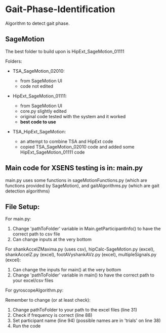# Gait-Phase-Identification

Algorithm to detect gait phase.

## SageMotion

The best folder to build upon is HipExt_SageMotion_01111

Folders:
- TSA_SageMotion_02010: 
	- from SageMotion UI
	- code not edited

- HipExt_SageMotion_01111:
	- from SageMotion UI
	- core.py slightly edited
	- original code tested with the system and it worked
	- **best code to use**

- TSA_HipExt_SageMotion:
	- an attempt to combine TSA and HipExt code
	- copied TSA_SageMotion_02010 code and added some HipExt_SageMotion_01111 code


## Main code for XSENS testing is in: main.py

main.py uses some functions in sageMotionFunctions.py (which are functions provided by SageMotion), and gaitAlgorithms.py (which are gait detection algorithms)

## File Setup:

For main.py:

1. Change 'pathToFolder' variable in Main.getParticipantInfo() to have the correct path to csv file
2. Can change inputs at the very bottom

For shankAccelZMaxima.py (uses csv), hipCalc-SageMotion.py (excel), shankAccelZ.py (excel), footAVyshankAVz.py (excel), multipleSignals.py (excel):

1. Can change the inputs for main() at the very bottom
2. Change 'pathToFolder' variable in main() to have the correct path to your excel/csv files

For gyroscopeAlgorithm.py:

Remember to change (or at least check):
1. Change pathToFolder to your path to the excel files (line 31)
2. Check if frequency is correct (line 88)
3. Set participant name (line 94) (possible names are in 'trials' on line 38)
4. Run the code
